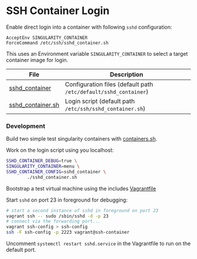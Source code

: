 # SSH Container Login

Enable direct login into a container with following `sshd` configuration:

```
AcceptEnv SINGULARITY_CONTAINER
ForceCommand /etc/ssh/sshd_container.sh
```

This uses an Environment variable `SINGULARITY_CONTAINER` to select a target
container image for login.

File                          | Description
------------------------------|-----------------------------------
[sshd_container][01]          | Configuration files (default path `/etc/default/sshd_container`)
[sshd_container.sh][02]       | Login script (default path `/etc/ssh/sshd_container.sh`) 

[01]: sshd_container
[02]: sshd_container.sh

### Development

Build two simple test singularity containers with [containers.sh](containers.sh).

Work on the login script using you localhost:

```bash
SSHD_CONTAINER_DEBUG=true \
SINGULARITY_CONTAINER=menu \
SSHD_CONTAINER_CONFIG=sshd_container \
        ./sshd_container.sh
```

Bootstrap a test virtual machine using the includes [Vagrantfile](Vagrantfile)

Start `sshd` on port 23 in foreground for debugging:

```bash
# start a second instance of sshd in foreground on port 23
vagrant ssh -- sudo /sbin/sshd -d -p 23
# connect via the forwarding port...
vagrant ssh-config > ssh-config
ssh -F ssh-config -p 2223 vagrant@ssh-container
```

Uncomment `systemctl restart sshd.service` in the Vagrantfile to run on the default port.


